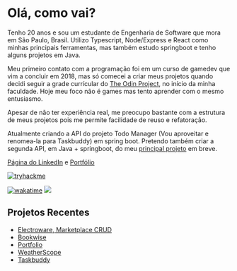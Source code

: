 # Olá, como vai?
Tenho 20 anos e sou um estudante de Engenharia de Software que mora em São Paulo, Brasil. Utilizo Typescript, Node/Express e React como minhas principais ferramentas, mas também estudo springboot e tenho alguns projetos em Java.

Meu primeiro contato com a programação foi em um curso de gamedev que vim a concluir em 2018, mas só comecei a criar meus projetos quando decidi seguir a grade currícular do [The Odin Project](https://www.theodinproject.com/paths/full-stack-javascript), no início da minha faculdade. Hoje meu foco não é games mas tento aprender com o mesmo entusiasmo.

Apesar de não ter experiência real, me preocupo bastante com a estrutura de meus projetos pois me permite facilidade de reuso e refatoração.

Atualmente criando a API do projeto Todo Manager (Vou aproveitar e renomea-la para Taskbuddy) em spring boot. Pretendo também criar a segunda API, em Java + springboot, do meu [principal projeto](https://github.com/luc-silva/electroware) em breve.


[Página do LinkedIn](https://www.linkedin.com/in/silva-luc/) e [Portfólio](https://luc-silva.github.io/portfolio/) 

[![tryhackme]( https://tryhackme-badges.s3.amazonaws.com/luc.silva.png)](https://tryhackme.com/p/luc.silva)

[![wakatime](https://wakatime.com/badge/user/c1b7afcb-168f-4074-bcff-1c6756fac9a3.svg)](https://wakatime.com/@c1b7afcb-168f-4074-bcff-1c6756fac9a3)
![](https://komarev.com/ghpvc/?username=luc-silva&color=blue)

## Projetos Recentes
- [Electroware, Marketplace CRUD](https://github.com/luc-silva/electroware)
- [Bookwise](https://github.com/luc-silva/bookwise)
- [Portfolio](https://github.com/luc-silva/portfolio)
- [WeatherScope](https://github.com/luc-silva/weatherscope)
- [Taskbuddy](https://github.com/luc-silva/to-do)

<!--  

![]( https://github-readme-stats.vercel.app/api?username=luc-silva&count_private=true&theme=github_dark&show_icons=true&card_width=500px)
![](https://leetcode.card.workers.dev/luc-silva?theme=auto&font=baloo&extension=null)

[![GitHub Streak](https://streak-stats.demolab.com?user=luc-silva&theme=radical&hide_border=true&date_format=M%20j%5B%2C%20Y%5D&mode=weekly)](https://git.io/streak-stats) ![Top Langs](https://github-readme-stats.vercel.app/api/top-langs/?username=luc-silva&layout=compact&theme=radical)
